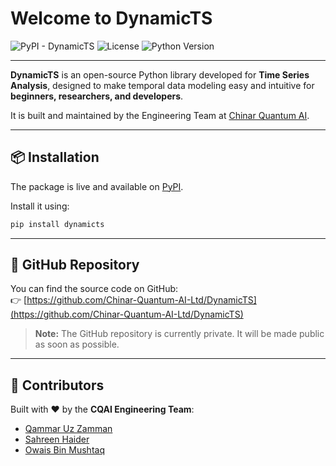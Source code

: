 # Welcome to DynamicTS

![PyPI - DynamicTS](https://img.shields.io/pypi/v/dynamicts?color=blue)
![License](https://img.shields.io/github/license/Chinar-Quantum-AI-Ltd/DynamicTS)
![Python Version](https://img.shields.io/pypi/pyversions/dynamicts)

---

**DynamicTS** is an open-source Python library developed for **Time Series Analysis**, designed to make temporal data modeling easy and intuitive for **beginners, researchers, and developers**.

It is built and maintained by the Engineering Team at [Chinar Quantum AI](https://chinarqai.com/).

---

## 📦 Installation

The package is live and available on [PyPI](https://pypi.org/project/dynamicts/).

Install it using:

```bash
pip install dynamicts
```

---

## 🔗 GitHub Repository

You can find the source code on GitHub:  
👉 [https://github.com/Chinar-Quantum-AI-Ltd/DynamicTS](https://github.com/Chinar-Quantum-AI-Ltd/DynamicTS)

> **Note:** The GitHub repository is currently private. It will be made public as soon as possible.

---

## 🤝 Contributors

Built with ❤️ by the **CQAI Engineering Team**:

- [Qammar Uz Zamman](https://github.com/Qammarbhat)
- [Sahreen Haider](https://github.com/sahreen-haider)
- [Owais Bin Mushtaq](https://github.com/HakimOwais)
